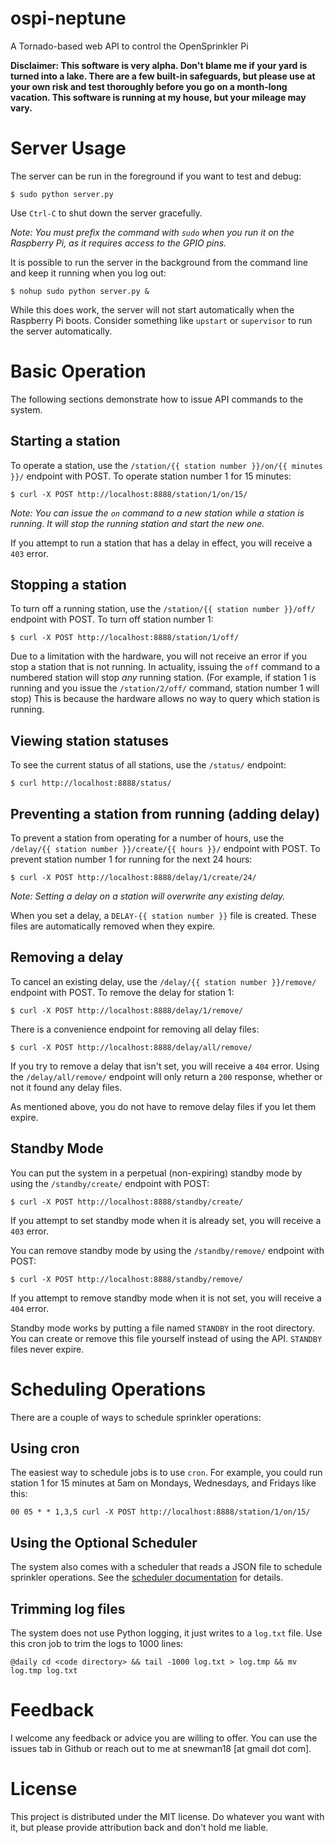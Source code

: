 ospi-neptune
============

A Tornado-based web API to control the OpenSprinkler Pi

**Disclaimer: This software is very alpha. Don't blame me if your yard is turned into a lake. There are a few built-in safeguards, but please use at your own risk and test thoroughly before you go on a month-long vacation. This software is running at my house, but your mileage may vary.**

# Server Usage #

The server can be run in the foreground if you want to test and debug:

```
$ sudo python server.py
````

Use `Ctrl-C` to shut down the server gracefully.

*Note: You must prefix the command with `sudo` when you run it on the Raspberry Pi, as it requires access to the GPIO pins.*

It is possible to run the server in the background from the command line and keep it running when you log out:

```
$ nohup sudo python server.py &
```

While this does work, the server will not start automatically when the Raspberry Pi boots. Consider something like `upstart` or `supervisor` to run the server automatically.

# Basic Operation #

The following sections demonstrate how to issue API commands to the system.

## Starting a station ##

To operate a station, use the `/station/{{ station number }}/on/{{ minutes }}/` endpoint with POST. To operate station number 1 for 15 minutes:

```
$ curl -X POST http://localhost:8888/station/1/on/15/
```

*Note: You can issue the `on` command to a new station while a station is running. It will stop the running station and start the new one.*

If you attempt to run a station that has a delay in effect, you will receive a `403` error.

## Stopping a station ##

To turn off a running station, use the `/station/{{ station number }}/off/` endpoint with POST. To turn off station number 1:

```
$ curl -X POST http://localhost:8888/station/1/off/
```

Due to a limitation with the hardware, you will not receive an error if you stop a station that is not running. In actuality, issuing the `off` command to a numbered station will stop *any* running station. (For example, if station 1 is running and you issue the `/station/2/off/` command, station number 1 will stop) This is because the hardware allows no way to query which station is running.


## Viewing station statuses ##

To see the current status of all stations, use the `/status/` endpoint:

```
$ curl http://localhost:8888/status/
```

## Preventing a station from running (adding delay) ##

To prevent a station from operating for a number of hours, use the `/delay/{{ station number }}/create/{{ hours }}/` endpoint with POST. To prevent station number 1 for running for the next 24 hours:

```
$ curl -X POST http://localhost:8888/delay/1/create/24/
```

*Note: Setting a delay on a station will overwrite any existing delay.*

When you set a delay, a `DELAY-{{ station number }}` file is created. These files are automatically removed when they expire. 

## Removing a delay ##

To cancel an existing delay, use the `/delay/{{ station number }}/remove/` endpoint with POST. To remove the delay for station 1:

```
$ curl -X POST http://localhost:8888/delay/1/remove/
```

There is a convenience endpoint for removing all delay files:

```
$ curl -X POST http://localhost:8888/delay/all/remove/
```

If you try to remove a delay that isn't set, you will receive a `404` error. Using the `/delay/all/remove/` endpoint will only return a `200` response, whether or not it found any delay files.

As mentioned above, you do not have to remove delay files if you let them expire.

## Standby Mode ##

You can put the system in a perpetual (non-expiring) standby mode by using the `/standby/create/` endpoint with POST:

```
$ curl -X POST http://localhost:8888/standby/create/
````

If you attempt to set standby mode when it is already set, you will receive a `403` error.

You can remove standby mode by using the `/standby/remove/` endpoint with POST:

```
$ curl -X POST http://localhost:8888/standby/remove/
````

If you attempt to remove standby mode when it is not set, you will receive a `404` error.

Standby mode works by putting a file named `STANDBY` in the root directory. You can create or remove this file yourself instead of using the API. `STANDBY` files never expire.

# Scheduling Operations #

There are a couple of ways to schedule sprinkler operations:

## Using cron ##

The easiest way to schedule jobs is to use `cron`. For example, you could run station 1 for 15 minutes at 5am on Mondays, Wednesdays, and Fridays like this:

```
00 05 * * 1,3,5 curl -X POST http://localhost:8888/station/1/on/15/
```

## Using the Optional Scheduler ##

The system also comes with a scheduler that reads a JSON file to schedule sprinkler operations. See the [scheduler documentation](docs/scheduler.md) for details.

## Trimming log files ##

The system does not use Python logging, it just writes to a `log.txt` file. Use this cron job to trim the logs to 1000 lines:

```
@daily cd <code directory> && tail -1000 log.txt > log.tmp && mv log.tmp log.txt
```

# Feedback #

I welcome any feedback or advice you are willing to offer. You can use the issues tab in Github or reach out to me at snewman18 [at gmail dot com].

# License #

This project is distributed under the MIT license. Do whatever you want with it, but please provide attribution back and don't hold me liable.

